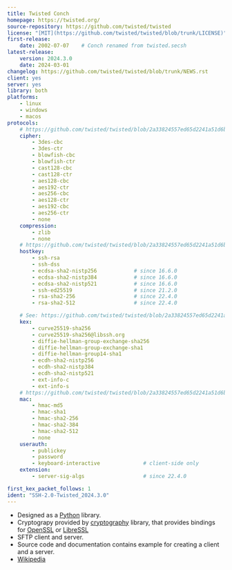 ```yaml
---
title: Twisted Conch
homepage: https://twisted.org/
source-repository: https://github.com/twisted/twisted
license: "[MIT](https://github.com/twisted/twisted/blob/trunk/LICENSE)"
first-release:
    date: 2002-07-07    # Conch renamed from twisted.secsh
latest-release:
    version: 2024.3.0
    date: 2024-03-01
changelog: https://github.com/twisted/twisted/blob/trunk/NEWS.rst
client: yes
server: yes
library: both
platforms:
    - linux
    - windows
    - macos
protocols:
    # https://github.com/twisted/twisted/blob/2a33824557ed65d2241a51d6bba07ac76521b50f/src/twisted/conch/ssh/transport.py#L95
    cipher:
        - 3des-cbc
        - 3des-ctr
        - blowfish-cbc
        - blowfish-ctr
        - cast128-cbc
        - cast128-ctr
        - aes128-cbc
        - aes192-ctr
        - aes256-cbc
        - aes128-ctr
        - aes192-cbc
        - aes256-ctr
        - none
    compression:
        - zlib
        - none
    # https://github.com/twisted/twisted/blob/2a33824557ed65d2241a51d6bba07ac76521b50f/src/twisted/conch/ssh/transport.py#L458
    hostkey:
        - ssh-rsa
        - ssh-dss
        - ecdsa-sha2-nistp256            # since 16.6.0
        - ecdsa-sha2-nistp384            # since 16.6.0
        - ecdsa-sha2-nistp521            # since 16.6.0
        - ssh-ed25519                    # since 21.2.0
        - rsa-sha2-256                   # since 22.4.0
        - rsa-sha2-512                   # since 22.4.0

    # See: https://github.com/twisted/twisted/blob/2a33824557ed65d2241a51d6bba07ac76521b50f/src/twisted/conch/ssh/_kex.py#L178
    kex:
        - curve25519-sha256
        - curve25519-sha256@libssh.org
        - diffie-hellman-group-exchange-sha256
        - diffie-hellman-group-exchange-sha1
        - diffie-hellman-group14-sha1
        - ecdh-sha2-nistp256
        - ecdh-sha2-nistp384
        - ecdh-sha2-nistp521
        - ext-info-c
        - ext-info-s
    # https://github.com/twisted/twisted/blob/2a33824557ed65d2241a51d6bba07ac76521b50f/src/twisted/conch/ssh/transport.py#L110
    mac:
        - hmac-md5
        - hmac-sha1
        - hmac-sha2-256
        - hmac-sha2-384
        - hmac-sha2-512
        - none
    userauth:
        - publickey
        - password
        - keyboard-interactive              # client-side only
    extension:
        - server-sig-algs                   # since 22.4.0

first_kex_packet_follows: 1
ident: "SSH-2.0-Twisted_2024.3.0"
---
```

* Designed as a [Python](https://www.python.org/) library.
* Cryptograpy provided by [cryptography](https://cryptography.io/) library, that provides bindings for [OpenSSL](https://www.openssl.org/) or [LibreSSL](https://www.libressl.org/)
* SFTP client and server.
* Source code and documentation contains example for creating a client and a server.
* [Wikipedia](https://en.wikipedia.org/wiki/Twisted_(software))
